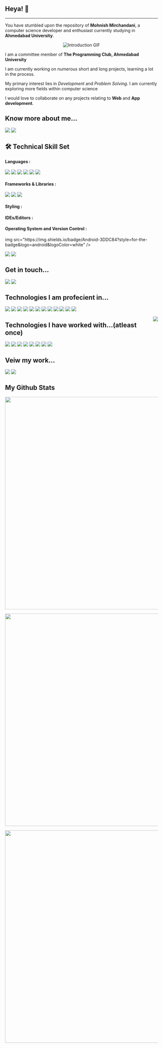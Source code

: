 ## Heya! 👋
---

You have stumbled upon the repository of **Mohnish Mirchandani**, a computer science developer and enthusiast currently studying in **Ahmedabad University**.
<p align="center">
<img src="https://media.giphy.com/media/qgQUggAC3Pfv687qPC/giphy.gif" alt="Introduction GIF"/>
</p>



I am a committee member of **The Programming Club, Ahmedabad University**

I am currently working on numerous short and long projects, learning a lot in the process. 

My primary interest lies in *Development* and *Problem Solving*. I am currently exploring more fields within computer science

I would love to collaborate on any projects relating to **Web** and **App development**. 

## Know more about me...
<a href="https://github.com/mirchandani-mohnish"><img src="https://img.shields.io/badge/github-%23121011.svg?style=for-the-badge&logo=github&logoColor=white"/></a>
<a href="https://www.linkedin.com/in/mohnishmirchandani"><img src="https://img.shields.io/badge/linkedin-%230077B5.svg?style=for-the-badge&logo=linkedin&logoColor=white"/></a>

### <h2>🛠️ Technical Skill Set</h2>
<h4>Languages :</h4> 
<img src="https://img.shields.io/badge/c++%20-%2300599C.svg?&style=for-the-badge&logo=c%2B%2B&ogoColor=white"/>
<img src="https://img.shields.io/badge/javascript%20-%23323330.svg?&style=for-the-badge&logo=javascript&logoColor=%23F7DF1E"/>
<img src="https://img.shields.io/badge/html5%20-%23E34F26.svg?&style=for-the-badge&logo=html5&logoColor=white"/>
<img src="https://img.shields.io/badge/css3%20-%231572B6.svg?&style=for-the-badge&logo=css3&logoColor=white"/>
<img src="https://img.shields.io/badge/python%20-%2314354C.svg?&style=for-the-badge&logo=python&logoColor=white"/>
<img src="https://img.shields.io/badge/LaTeX-47A141?style=for-the-badge&logo=LaTeX&logoColor=white" />



<h4>Frameworks & Libraries :</h4> 
<img src="https://img.shields.io/badge/node.js%20-%2343853D.svg?&style=for-the-badge&logo=node.js&logoColor=white" />
<img src="https://img.shields.io/badge/bootstrap%20-%23563D7C.svg?&style=for-the-badge&logo=bootstrap&logoColor=white"/>
<img src="https://img.shields.io/badge/git%20-%23F05033.svg?&style=for-the-badge&logo=git&logoColor=white"/>

<h4>Styling :</h4> 


<h4>IDEs/Editors :</h4> 



<h4>Operating System and Version Control :</h4> 
img src="https://img.shields.io/badge/Android-3DDC84?style=for-the-badge&logo=android&logoColor=white" />



<img src='https://camo.githubusercontent.com/ec0d32e85caf4723d5182a75338c89f85a2c3679aed0c46c9ee9fd1c8dc2a316/68747470733a2f2f696d672e736869656c64732e696f2f62616467652f6769742d2532334630353033332e7376673f7374796c653d666f722d7468652d6261646765266c6f676f3d676974266c6f676f436f6c6f723d7768697465'/> <img src='https://camo.githubusercontent.com/f6d50128cb007f85916b7a899da5d94f654dce35a37331c8d28573aef46f4274/68747470733a2f2f696d672e736869656c64732e696f2f62616467652f6769746875622d2532333132313031312e7376673f7374796c653d666f722d7468652d6261646765266c6f676f3d676974687562266c6f676f436f6c6f723d7768697465'/> 


## Get in touch...
<a href="mailto:mirchandani.mohnish03@gmail.com"><img src="https://img.shields.io/badge/Gmail-D14836?style=for-the-badge&logo=gmail&logoColor=white"/></a>
<a href="https://www.linkedin.com/in/mohnishmirchandani"><img src="https://img.shields.io/badge/linkedin-%230077B5.svg?style=for-the-badge&logo=linkedin&logoColor=white"/></a>

## Technologies I am profecient in...

<p float="left">
<img src="https://img.shields.io/badge/c%20-%2300599C.svg?&style=for-the-badge&logo=c&logoColor=white"/>
<img src="https://img.shields.io/badge/c++%20-%2300599C.svg?&style=for-the-badge&logo=c%2B%2B&ogoColor=white"/>
<img src="https://img.shields.io/badge/node.js%20-%2343853D.svg?&style=for-the-badge&logo=node.js&logoColor=white" />
<img src="https://img.shields.io/badge/javascript%20-%23323330.svg?&style=for-the-badge&logo=javascript&logoColor=%23F7DF1E"/>
<img src="https://img.shields.io/badge/html5%20-%23E34F26.svg?&style=for-the-badge&logo=html5&logoColor=white"/>
<img src="https://img.shields.io/badge/css3%20-%231572B6.svg?&style=for-the-badge&logo=css3&logoColor=white"/>
<img src="https://img.shields.io/badge/python%20-%2314354C.svg?&style=for-the-badge&logo=python&logoColor=white"/>
<img src="https://img.shields.io/badge/bootstrap%20-%23563D7C.svg?&style=for-the-badge&logo=bootstrap&logoColor=white"/>
<img src="https://img.shields.io/badge/git%20-%23F05033.svg?&style=for-the-badge&logo=git&logoColor=white"/>
<img src="https://img.shields.io/badge/Ubuntu-E95420?style=for-the-badge&logo=ubuntu&logoColor=white"/>
<img src="https://img.shields.io/badge/Linux-FCC624?style=for-the-badge&logo=linux&logoColor=black"/>
<img src="https://img.shields.io/badge/Arduino-00979D?style=for-the-badge&logo=Arduino&logoColor=white"/>
 

</p>
<img src="https://github-readme-stats.vercel.app/api/top-langs?username=mirchandani-mohnish&show_icons=true&locale=en&layout=compact&hide_border=true&theme=radical" align="right" />


## Technologies I have worked with...(atleast once)

<p float="left">
  <img src="https://img.shields.io/badge/Jupyter-F37626.svg?&style=for-the-badge&logo=Jupyter&logoColor=white"/>
  <img src="https://img.shields.io/badge/Markdown-000000?style=for-the-badge&logo=markdown&logoColor=white"/>
  <img src="https://img.shields.io/badge/React-20232A?style=for-the-badge&logo=react&logoColor=61DAFB"/>
  <img src="https://img.shields.io/badge/styled--components-DB7093?style=for-the-badge&logo=styled-components&logoColor=white"/> 
  
  <img src="https://img.shields.io/badge/Django-092E20?style=for-the-badge&logo=django&logoColor=green"/>
  <img src="https://img.shields.io/badge/Xampp-F37623?style=for-the-badge&logo=xampp&logoColor=white"/>
  <img src="https://img.shields.io/badge/gradle-02303A?style=for-the-badge&logo=gradle&logoColor=white"/>
  <img src="https://img.shields.io/badge/Heroku-430098?style=for-the-badge&logo=heroku&logoColor=white"/>
  
</p>
  




## Veiw my work...
<a href="https://github.com/mirchandani-mohnish"><img src="https://img.shields.io/badge/github-%23121011.svg?style=for-the-badge&logo=github&logoColor=white"/></a>
<a href="https://auth.geeksforgeeks.org/user/mirchandanimohnish03/articles"><img src="https://img.shields.io/badge/GeeksforGeeks-298D46?style=for-the-badge&logo=geeksforgeeks&logoColor=white"/></a>





## My Github Stats

<p align="center">
  <img src="https://github-profile-summary-cards.vercel.app/api/cards/profile-details?username=mirchandani-mohnish&theme=github_dark" width="700"/>
</p>

<p align="center">
  <img src="https://github-profile-trophy.vercel.app/?username=mirchandani-mohnish&margin-w=5&theme=radical" width="700"/>
</p>

<p align="center">
  <img src="https://github-readme-stats.vercel.app/api?username=mirchandani-mohnish&hide_border=true&count_private=true&show_icons=true&theme=radical" width="700"/>
</p>









<!--
**mirchandani-mohnish/mirchandani-mohnish** is a ✨ _special_ ✨ repository because its `README.md` (this file) appears on your GitHub profile.

Here are some ideas to get you started:

- 🔭 I’m currently working on ...
- 🌱 I’m currently learning ...
- 👯 I’m looking to collaborate on ...
- 🤔 I’m looking for help with ...
- 💬 Ask me about ...
- 📫 How to reach me: ...
- 😄 Pronouns: ...
- ⚡ Fun fact: ...
-->

